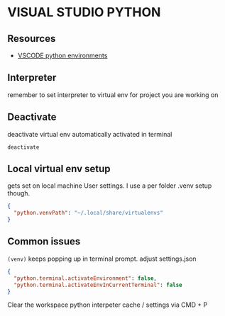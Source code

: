 # VISUAL STUDIO PYTHON

## Resources

- [VSCODE python environments](https://code.visualstudio.com/docs/python/environments)

## Interpreter

remember to set interpreter to virtual env for project you are working on

## Deactivate

deactivate virtual env automatically activated in terminal

`deactivate`

## Local virtual env setup

gets set on local machine User settings. I use a per folder .venv setup though.

```json
{
  "python.venvPath": "~/.local/share/virtualenvs"
}
```

## Common issues
`(venv)` keeps popping up in terminal prompt.
adjust settings.json
```json
{
  "python.terminal.activateEnvironment": false,
  "python.terminal.activateEnvInCurrentTerminal": false
}
```

Clear the workspace python interpeter cache / settings via CMD + P